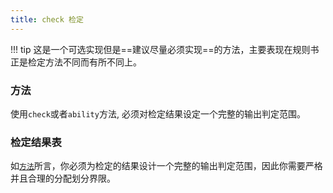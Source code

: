 ```yaml
---
title: check 检定
---
```


!!! tip
    这是一个可选实现但是==建议尽量必须实现==的方法，主要表现在规则书正是检定方法不同而有所不同上。

### 方法

使用`check`或者`ability`方法, 必须对检定结果设定一个完整的输出判定范围。

### 检定结果表

如[`方法`](#_1)所言，你必须为检定的结果设计一个完整的输出判定范围，因此你需要严格并且合理的分配划分界限。
